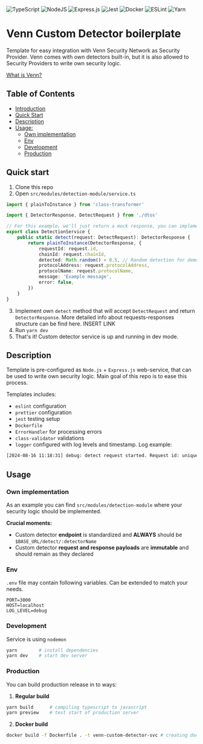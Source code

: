 ![TypeScript](https://img.shields.io/badge/typescript-%23007ACC.svg?style=for-the-badge&logo=typescript&logoColor=white)
![NodeJS](https://img.shields.io/badge/node.js-6DA55F?style=for-the-badge&logo=node.js&logoColor=white)
![Express.js](https://img.shields.io/badge/express.js-%23404d59.svg?style=for-the-badge&logo=express&logoColor=%2361DAFB)
![Jest](https://img.shields.io/badge/-jest-%23C21325?style=for-the-badge&logo=jest&logoColor=white)
![Docker](https://img.shields.io/badge/docker-%230db7ed.svg?style=for-the-badge&logo=docker&logoColor=white)
![ESLint](https://img.shields.io/badge/ESLint-4B3263?style=for-the-badge&logo=eslint&logoColor=white)
![Yarn](https://img.shields.io/badge/yarn-%232C8EBB.svg?style=for-the-badge&logo=yarn&logoColor=white)

# Venn Custom Detector boilerplate
Template for easy integration with Venn Security Network as Security Provider. Venn comes with own detectors built-in, but it is also allowed to Security Providers to write own security logic.

[What is Venn?](https://docs.venn.build/)

## Table of Contents
- [Introduction](#venn-custom-detector-boilerplate)
- [Quick Start](#quick-start)
- [Description](#description)
- [Usage:](#usage)
    - [Own implementation](#own-implementation)
    - [Env](#env)
    - [Development](#development)
    - [Production](#production)

## Quick start
1. Clone this repo
2. Open `src/modules/detection-module/service.ts`
```ts
import { plainToInstance } from 'class-transformer'

import { DetectorResponse, DetectRequest } from './dtos'

// For this example, we'll just return a mock response, you can implement any logic
export class DetectionService {
    public static detect(request: DetectRequest): DetectorResponse {
        return plainToInstance(DetectorResponse, {
            requestId: request.id,
            chainId: request.chainId,
            detected: Math.random() < 0.5, // Random detection for demonstration
            protocolAddress: request.protocolAddress,
            protocolName: request.protocolName,
            message: 'Example message',
            error: false,
        })
    }
}
```
3. Implement own `detect` method that will accept `DetectRequest` and return `DetectorResponse`. More detailed info about requests-responses structure can be find here. INSERT LINK
4. Run `yarn dev`
5. That's it! Custom detector service is up and running in dev mode.

## Description
Template is pre-configured as `Node.js` + `Express.js` web-service, that can be used to write own security logic. Main goal of this repo is to ease this process.

Templates includes:
- `eslint` configuration
- `prettier` configuration
- `jest` testing setup
- `Dockerfile`
- `ErrorHandler` for processing errors
- `class-validator` validations
- `logger` configured with log levels and timestamp. Log example:
```bash
[2024-08-16 11:18:31] debug: detect request started. Request id: unique-id
```


## Usage
### Own implementation
As an example you can find `src/modules/detection-module` where your security logic should be implemented.

**Crucial moments:**
- Custom detector **endpoint** is standardized and **ALWAYS** should be `$BASE_URL/detect/:detectorName`
- Custom detector **request and response payloads** are **immutable** and should remain as they declared

### Env
`.env` file may contain following variables. Can be extended to match your needs.
```
PORT=3000
HOST=localhost
LOG_LEVEL=debug
```

### Development
Service is using `nodemon`
```bash
yarn        # install dependencies
yarn dev    # start dev server
```

### Production
You can build production release in to ways:
1. **Regular build**
```bash
yarn build      # compiling typescript to javascript
yarn preview    # test start of production server
```
2. **Docker build**
```bash
docker build -f Dockerfile . -t venn-custom-detector-svc # creating docker image
```


